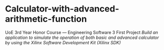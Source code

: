 # Calculator-with-advanced-arithmetic-function
UoE 3rd Year Honor Course — Engineering Software 3 First Project
*Build an application to simulate the operation of both basic and advanced calculator by using the Xilinx Software Development Kit (Xilinx SDK)*

